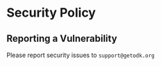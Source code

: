 # Security Policy

## Reporting a Vulnerability

Please report security issues to `support@getodk.org`
